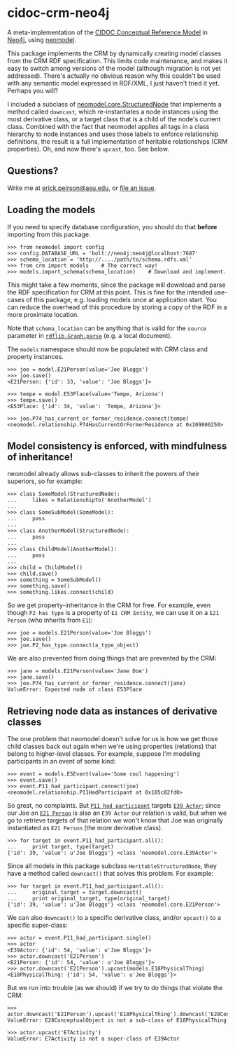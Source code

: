 # cidoc-crm-neo4j
A meta-implementation of the [CIDOC Conceptual Reference Model](http://cidoc-crm.org/) in [Neo4j](https://neo4j.com), using [neomodel](http://neomodel.readthedocs.io).

This package implements the CRM by dynamically creating model classes from the CRM RDF specification. This limits code maintenance, and makes it easy to switch among versions of the model (although migration is not yet addressed). There's actually no obvious reason why this couldn't be used with any semantic model expressed in RDF/XML, I just haven't tried it yet. Perhaps you will?

I included a subclass of [neomodel.core.StructuredNode](http://neomodel.readthedocs.io/en/latest/module_documentation.html#neomodel.core.StructuredNode) that implements a method called ``downcast``, which re-instantiates a node instances using the most derivative class, or a target class that is a child of the node's current class. Combined with the fact that neomodel applies all tags in a class hierarchy to node instances and uses those labels to enforce relationship definitions, the result is a full implementation of heritable relationships (CRM properties). Oh, and now there's ``upcast``, too. See below.

## Questions?

Write me at erick.peirson@asu.edu, or [file an issue](https://github.com/diging/cidoc-crm-neo4j/issues).

## Loading the models

If you need to specify database configuration, you should do that **before** importing from this package.

```
>>> from neomodel import config
>>> config.DATABASE_URL = 'bolt://neo4j:neo4j@localhost:7687'
>>> schema_location = 'http://..../path/to/schema.rdfs.xml'
>>> from crm import models    # The correct way!
>>> models.import_schema(schema_location)    # Download and implement.
```

This might take a few moments, since the package will download and parse the RDF specification for CRM at this point. This is fine for the intended use-cases of this package, e.g. loading models once at application start. You can reduce the overhead of this procedure by storing a copy of the RDF in a more proximate location.

Note that ``schema_location`` can be anything that is valid for the ``source``
parameter in [``rdflib.Graph.parse``](https://rdflib.readthedocs.io/en/stable/apidocs/rdflib.html#rdflib.graph.Graph.parse) (e.g. a local document).

The ``models`` namespace should now be populated with CRM class and property instances.

```
>>> joe = model.E21Person(value='Joe Bloggs')
>>> joe.save()
<E21Person: {'id': 33, 'value': 'Joe Bloggs'}>

>>> tempe = model.E53Place(value='Tempe, Arizona')
>>> tempe.save()
<E53Place: {'id': 34, 'value': 'Tempe, Arizona'}>

>>> joe.P74_has_current_or_former_residence.connect(tempe)
<neomodel.relationship.P74HasCurrentOrFormerResidence at 0x109800250>
```

## Model consistency is enforced, with mindfulness of inheritance!

neomodel already allows sub-classes to inherit the powers of their superiors, so for example:

```
>>> class SomeModel(StructuredNode):
...     likes = RelationshipTo('AnotherModel')
...
>>> class SomeSubModel(SomeModel):
...     pass
...
>>> class AnotherModel(StructuredNode):
...     pass
...
>>> class ChildModel(AnotherModel):
...     pass
...
>>> child = ChildModel()
>>> child.save()
>>> something = SomeSubModel()
>>> something.save()
>>> something.likes.connect(child)
```

So we get property-inheritance in the CRM for free. For example, even though ``P2 has type`` is a property of ``E1 CRM Entity``, we can use it on a ``E21 Person`` (who inherits from ``E1``):

```
>>> joe = models.E21Person(value='Joe Bloggs')
>>> joe.save()
>>> joe.P2_has_type.connect(a_type_object)
```


We are also prevented from doing things that are prevented by the CRM:

```
>>> jane = models.E21Person(value='Jane Doe')
>>> jane.save()
>>> joe.P74_has_current_or_former_residence.connect(jane)
ValueError: Expected node of class E53Place
```

## Retrieving node data as instances of derivative classes

The one problem that neomodel doesn't solve for us is how we get those child classes back out again when we're using properties (relations) that belong to higher-level classes. For example, suppose I'm modeling participants in an event of some kind:

```
>>> event = models.E5Event(value='Some cool happening')
>>> event.save()
>>> event.P11_had_participant.connect(joe)
<neomodel.relationship.P11HadParticipant at 0x105c82fd0>
```

So great, no complaints. But [``P11 had participant``](http://cidoc-crm.org/Property/P11-had-participant/Version-6.2) targets [``E39 Actor``](http://cidoc-crm.org/Property/P11-had-participant/Version-6.2); since our Joe an [``E21 Person``](http://cidoc-crm.org/Entity/E21-Person/Version-6.2) is also an ``E39 Actor`` our relation is valid, but when we go to retrieve targets of that relation we won't know that Joe was originally instantiated as ``E21 Person`` (the more derivative class).

```
>>> for target in event.P11_had_participant.all():
...     print target, type(target)
{'id': 39, 'value': u'Joe Bloggs'} <class 'neomodel.core.E39Actor'>
```

Since all models in this package subclass ``HeritableStructuredNode``, they have a method called ``downcast()`` that solves this problem. For example:

```
>>> for target in event.P11_had_participant.all():
...     original_target = target.downcast()
...     print original_target, type(original_target)
{'id': 39, 'value': u'Joe Bloggs'} <class 'neomodel.core.E21Person'>
```

We can also ``downcast()`` to a specific derivative class, and/or ``upcast()`` to a specific super-class:

```
>>> actor = event.P11_had_participant.single()
>>> actor
<E39Actor: {'id': 54, 'value': u'Joe Bloggs'}>
>>> actor.downcast('E21Person')
<E21Person: {'id': 54, 'value': u'Joe Bloggs'}>
>>> actor.downcast('E21Person').upcast(models.E18PhysicalThing)
<E18PhysicalThing: {'id': 54, 'value': u'Joe Bloggs'}>
```

But we run into trouble (as we should) if we try to do things that violate the CRM:

```
>>> actor.downcast('E21Person').upcast('E18PhysicalThing').downcast('E28ConceptualObject')
ValueError: E28ConceptualObject is not a sub-class of E18PhysicalThing

>>> actor.upcast('E7Activity')
ValueError: E7Activity is not a super-class of E39Actor
```
